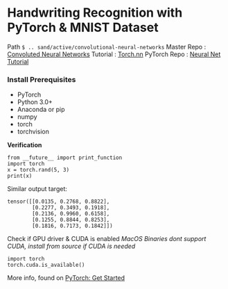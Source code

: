 # Handwriting Recognition with PyTorch & MNIST Dataset

Path  ``` $ .. sand/active/convolutional-neural-networks ```
Master Repo : [Convoluted Neural Networks](https://github.com/mori-c/convolutional-neural-networks)
Tutorial : [Torch.nn](https://pytorch.org/tutorials/beginner/nn_tutorial.html)
PyTorch Repo  :  [Neural Net Tutorial](https://is.gd/KXdGOU)

### Install Prerequisites

* PyTorch
* Python 3.0+
* Anaconda or pip
* numpy
* torch
* torchvision

**Verification**

```
from __future__ import print_function
import torch
x = torch.rand(5, 3)
print(x)
```

Similar output target:
```
tensor([[0.0135, 0.2768, 0.8822],
        [0.2277, 0.3493, 0.1918],
        [0.2136, 0.9960, 0.6158],
        [0.1255, 0.8844, 0.8253],
        [0.1816, 0.7173, 0.1842]])
```

Check if GPU driver & CUDA is enabled
*MacOS Binaries dont support CUDA, install from source if CUDA is needed*

```
import torch
torch.cuda.is_available()
```

More info, found on [PyTorch: Get Started](https://pytorch.org/get-started/locally/)

